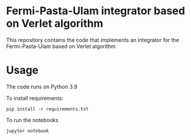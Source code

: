# Fermi-Pasta-Ulam integrator based on Verlet algorithm

This repository contains the code that implements an integrator for the Fermi-Pasta-Ulam based on Verlet algorithm

# Usage

The code runs on Python 3.9

To install requirements:

```
pip install -r requirements.txt
```

To run the notebooks

```
jupyter notebook
```


